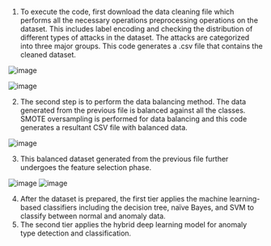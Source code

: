 1.	To execute the code, first download the data cleaning file which performs all the necessary operations preprocessing operations on the dataset. This includes label encoding and checking the distribution of different types of attacks in the dataset. The attacks are categorized into three major groups. This code generates a .csv file that contains the cleaned dataset.
   
   ![image](https://github.com/yg14uv/Software-Impact/assets/54506745/2b512b13-ce06-485b-be11-ff99c19f5eed)
  	
  ![image](https://github.com/yg14uv/Software-Impact/assets/54506745/7e01abdf-4271-4126-9b94-e209891805d5)
  
2.	The second step is to perform the data balancing method. The data generated from the previous file is balanced against all the classes. SMOTE oversampling is performed for data balancing and this code generates a resultant CSV file with balanced data.
   
   ![image](https://github.com/yg14uv/Software-Impact/assets/54506745/13151d0b-3ec2-4ba0-aabf-c9b3fdf72962)
  	
3.	This balanced dataset generated from the previous file further undergoes the feature selection phase.
   
   ![image](https://github.com/yg14uv/Software-Impact/assets/54506745/2ed046af-5974-416a-be48-f9b6a9db2d79)
  	![image](https://github.com/yg14uv/Software-Impact/assets/54506745/9dced97c-af6a-4ad9-9809-ae022c8562ac)

4.	After the dataset is prepared, the first tier applies the machine learning-based classifiers including the decision tree, naïve Bayes, and SVM to classify between normal and anomaly data.
5. The second tier applies the hybrid deep learning model for anomaly type detection and classification. 

